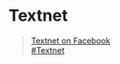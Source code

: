 # Textnet

> [Textnet on Facebook](https://fb.me/TextnetIsGoofy) <br />
> [#Textnet](https://twitter.com/search?q=%23Textnet) <br />
